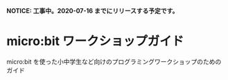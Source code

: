 **NOTICE: 工事中。2020-07-16 までにリリースする予定です。**

# micro:bit ワークショップガイド

micro:bit を使った小中学生など向けのプログラミングワークショップのためのガイド
